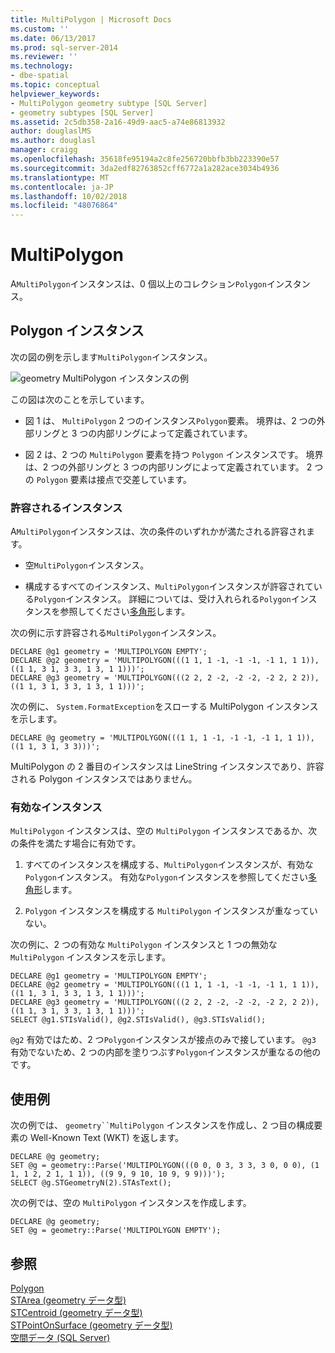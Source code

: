 ```yaml
---
title: MultiPolygon | Microsoft Docs
ms.custom: ''
ms.date: 06/13/2017
ms.prod: sql-server-2014
ms.reviewer: ''
ms.technology:
- dbe-spatial
ms.topic: conceptual
helpviewer_keywords:
- MultiPolygon geometry subtype [SQL Server]
- geometry subtypes [SQL Server]
ms.assetid: 2c5db358-2a16-49d9-aac5-a74e86813932
author: douglaslMS
ms.author: douglasl
manager: craigg
ms.openlocfilehash: 35618fe95194a2c8fe256720bbfb3bb223390e57
ms.sourcegitcommit: 3da2edf82763852cff6772a1a282ace3034b4936
ms.translationtype: MT
ms.contentlocale: ja-JP
ms.lasthandoff: 10/02/2018
ms.locfileid: "48076864"
---
```

# <a name="multipolygon"></a>MultiPolygon
  A`MultiPolygon`インスタンスは、0 個以上のコレクション`Polygon`インスタンス。  
  
## <a name="polygon-instances"></a>Polygon インスタンス  
 次の図の例を示します`MultiPolygon`インスタンス。  
  
 ![geometry MultiPolygon インスタンスの例](../../database-engine/media/multipolygon.gif "geometry MultiPolygon インスタンスの例")  
  
 この図は次のことを示しています。  
  
-   図 1 は、 `MultiPolygon` 2 つのインスタンス`Polygon`要素。 境界は、2 つの外部リングと 3 つの内部リングによって定義されています。  
  
-   図 2 は、2 つの `MultiPolygon` 要素を持つ `Polygon` インスタンスです。 境界は、2 つの外部リングと 3 つの内部リングによって定義されています。 2 つの `Polygon` 要素は接点で交差しています。  
  
### <a name="accepted-instances"></a>許容されるインスタンス  
 A`MultiPolygon`インスタンスは、次の条件のいずれかが満たされる許容されます。  
  
-   空`MultiPolygon`インスタンス。  
  
-   構成するすべてのインスタンス、`MultiPolygon`インスタンスが許容されている`Polygon`インスタンス。 詳細については、受け入れられる`Polygon`インスタンスを参照してください[多角形](../spatial/polygon.md)します。  
  
 次の例に示す許容される`MultiPolygon`インスタンス。  
  
```  
DECLARE @g1 geometry = 'MULTIPOLYGON EMPTY';  
DECLARE @g2 geometry = 'MULTIPOLYGON(((1 1, 1 -1, -1 -1, -1 1, 1 1)),((1 1, 3 1, 3 3, 1 3, 1 1)))';  
DECLARE @g3 geometry = 'MULTIPOLYGON(((2 2, 2 -2, -2 -2, -2 2, 2 2)),((1 1, 3 1, 3 3, 1 3, 1 1)))';  
```  
  
 次の例に、 `System.FormatException`をスローする MultiPolygon インスタンスを示します。  
  
```  
DECLARE @g geometry = 'MULTIPOLYGON(((1 1, 1 -1, -1 -1, -1 1, 1 1)),((1 1, 3 1, 3 3)))';  
```  
  
 MultiPolygon の 2 番目のインスタンスは LineString インスタンスであり、許容される Polygon インスタンスではありません。  
  
### <a name="valid-instances"></a>有効なインスタンス  
 `MultiPolygon` インスタンスは、空の `MultiPolygon` インスタンスであるか、次の条件を満たす場合に有効です。  
  
1.  すべてのインスタンスを構成する、`MultiPolygon`インスタンスが、有効な`Polygon`インスタンス。 有効な`Polygon`インスタンスを参照してください[多角形](../spatial/polygon.md)します。  
  
2.  `Polygon` インスタンスを構成する `MultiPolygon` インスタンスが重なっていない。  
  
 次の例に、2 つの有効な `MultiPolygon` インスタンスと 1 つの無効な `MultiPolygon` インスタンスを示します。  
  
```  
DECLARE @g1 geometry = 'MULTIPOLYGON EMPTY';  
DECLARE @g2 geometry = 'MULTIPOLYGON(((1 1, 1 -1, -1 -1, -1 1, 1 1)),((1 1, 3 1, 3 3, 1 3, 1 1)))';  
DECLARE @g3 geometry = 'MULTIPOLYGON(((2 2, 2 -2, -2 -2, -2 2, 2 2)),((1 1, 3 1, 3 3, 1 3, 1 1)))';  
SELECT @g1.STIsValid(), @g2.STIsValid(), @g3.STIsValid();  
```  
  
 `@g2` 有効ではため、2 つ`Polygon`インスタンスが接点のみで接しています。 `@g3` 有効でないため、2 つの内部を塗りつぶす`Polygon`インスタンスが重なるの他のです。  
  
## <a name="examples"></a>使用例  
 次の例では、 `geometry``MultiPolygon` インスタンスを作成し、2 つ目の構成要素の Well-Known Text (WKT) を返します。  
  
```  
DECLARE @g geometry;  
SET @g = geometry::Parse('MULTIPOLYGON(((0 0, 0 3, 3 3, 3 0, 0 0), (1 1, 1 2, 2 1, 1 1)), ((9 9, 9 10, 10 9, 9 9)))');  
SELECT @g.STGeometryN(2).STAsText();  
```  
  
 次の例では、空の `MultiPolygon` インスタンスを作成します。  
  
```  
DECLARE @g geometry;  
SET @g = geometry::Parse('MULTIPOLYGON EMPTY');  
```  
  
## <a name="see-also"></a>参照  
 [Polygon](../spatial/polygon.md)   
 [STArea &#40;geometry データ型&#41;](/sql/t-sql/spatial-geometry/starea-geometry-data-type)   
 [STCentroid &#40;geometry データ型&#41;](/sql/t-sql/spatial-geometry/stcentroid-geometry-data-type)   
 [STPointOnSurface &#40;geometry データ型&#41;](/sql/t-sql/spatial-geometry/stpointonsurface-geometry-data-type)   
 [空間データ &#40;SQL Server&#41;](../spatial/spatial-data-sql-server.md)  
  
  
